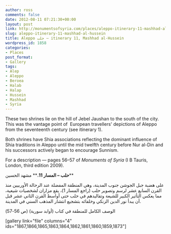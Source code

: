 ```yaml
---
author: ross
comments: false
date: 2012-08-11 07:21:30+00:00
layout: post
link: http://monumentsofsyria.com/places/aleppo-itinerary-11-mashhad-al-hussein/
slug: aleppo-itinerary-11-mashhad-al-hussein
title: Aleppo حلب — itinerary 11, Mashhad al-Hussein
wordpress_id: 1858
categories:
- Places
post_format:
- Gallery
tags:
- Alep
- Aleppo
- Beroea
- Halab
- Halap
- Hussein
- Mashhad
- Syria
---
```


These two shrines lie on the hill of Jebel Jaushan to the south of the city. This was the vantage point of  European travellers' depictions of Aleppo from the seventeenth century (see itinerary 1).

Both shrines have Shia associations reflecting the dominant influence of Shia traditions in Aleppo until the mid twelfth century before Nur al-Din and his successors actively began to encourage Sunnism.

For a description — pages 56–57 of _Monuments of Syria_ (I B Tauris, London, third edition 2009).


**حلب – المسار 11**،** مشهد الحسين**




على هضبة جبل الجوشن جنوب المدينة، وهي المنطقة المفضلة عند الرحالة الأوربيين منذ القرن السابع عشر لرسم وتصوير حلب (راجع المسار 1)، يقع مزاران لشخصيات شيعية، مما يعكس التأثير الكبير للشيعة وتقاليدهم في حلب حتى أواسط القرن الثاني عشر قبل أن يبدأ نور الدين الزنكي وخلفائه بتشجيع انتشار المذهب السني في المدينة.




الوصف الكامل للمنطقة في كتاب (أوابد سورية) (ص 56-57)


[gallery link="file" columns="4" ids="1867,1866,1865,1863,1864,1862,1861,1860,1859,1873"]
